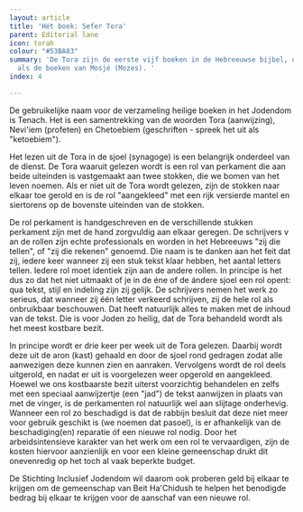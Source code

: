 ```yaml
---
layout: article
title: 'Hét boek: Sefer Tora'
parent: Editorial lane
icon: torah
colour: "#53BA83"
summary: 'De Tora zijn de eerste vijf boeken in de Hebreeuwse bijbel, ook wel aangeduid
  als de boeken van Mosjé (Mozes). '
index: 4

---
```

De gebruikelijke naam voor de verzameling heilige boeken in het Jodendom is Tenach. Het is een samentrekking van de woorden Tora (aanwijzing), Nevi'iem (profeten) en  Chetoebiem (geschriften - spreek het uit als "ketoebiem").

Het lezen uit de Tora in de sjoel (synagoge) is een belangrijk onderdeel van de dienst. De Tora waaruit gelezen wordt is een rol van perkament die aan beide uiteinden is vastgemaakt aan twee stokken, die we bomen van het leven noemen. Als er niet uit de Tora wordt gelezen, zijn de stokken naar elkaar toe gerold en is de rol "aangekleed" met een rijk versierde mantel en siertorens op de bovenste uiteinden van de stokken.

De rol perkament is handgeschreven en de verschillende stukken perkament zijn met de hand zorgvuldig aan elkaar geregen. De schrijvers v an de rollen zijn echte professionals en worden in het Hebreeuws "zij die tellen", of "zij die rekenen" genoemd. Die naam is te danken aan het feit dat zij, iedere keer wanneer zij een stuk tekst klaar hebben, het aantal letters tellen. Iedere rol moet identiek zijn aan de andere rollen. In principe is het dus zo dat het niet uitmaakt of je in de éne of de ándere sjoel een rol opent: qua tekst, stijl en indeling zijn zij gelijk. De schrijvers nemen het werk zo serieus, dat wanneer zij één letter verkeerd schrijven, zij de hele rol als onbruikbaar beschouwen. Dat heeft natuurlijk alles te maken met de inhoud van de tekst. Die is voor Joden zo heilig, dat de Tora behandeld wordt als het meest kostbare bezit.

In principe wordt er drie keer per week uit de Tora gelezen. Daarbij wordt deze uit de aron (kast) gehaald en door de sjoel rond gedragen zodat alle aanwezigen deze kunnen zien en aanraken. Vervolgens wordt de rol deels uitgerold, en nadat er uit is voorgelezen weer opgerold en aangekleed. Hoewel we ons kostbaarste bezit uiterst voorzichtig behandelen en zelfs met een speciaal aanwijzertje (een "jad") de tekst aanwijzen in plaats van met de vinger, is de perkamenten rol natuurlijk wel aan slijtage onderhevig. Wanneer een rol zo beschadigd is dat de rabbijn besluit dat deze niet meer voor gebruik geschikt is (we noemen dat pasoel), is er afhankelijk van de beschadiging(en) reparatie óf een nieuwe rol nodig. Door het arbeidsintensieve karakter van het werk om een rol te vervaardigen, zijn de kosten hiervoor aanzienlijk en voor een kleine gemeenschap drukt dit onevenredig op het toch al vaak beperkte budget.

De Stichting Inclusief Jodendom wil daarom ook proberen geld bij elkaar te krijgen om de gemeenschap van Beit Ha'Chidush te helpen het benodigde bedrag bij elkaar te krijgen voor de aanschaf van een nieuwe rol.